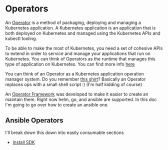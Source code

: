 # Operators

An [Operator](https://coreos.com/operators/) is a method of packaging, deploying and managing a Kubernetes application. A Kubernetes application is an application that is both deployed on Kubernetes and managed using the Kubernetes APIs and kubectl tooling.

To be able to make the most of Kubernetes, you need a set of cohesive APIs to extend in order to service and manage your applications that run on Kubernetes. You can think of Operators as the runtime that manages this type of application on Kubernetes. You can find more info [here](https://coreos.com/blog/introducing-operator-framework)

You can think of an Operator as a Kubernetes application operation manager system. Do you remember [this shirt](https://www.thinkgeek.com/product/374d/)? Basically an Operator replaces ops with a small shell script :) (I'm half kidding of course)

An [Operator Framework](https://coreos.com/blog/introducing-operator-framework) was developed to make it easier to create an maintain them. Right now helm, go, and ansible are supported. In this doc I'm going to go over how to create an ansible one.


## Ansible Operators

I'll break down this down into easily consumable sections

* [Install SDK](docs/install.md)
